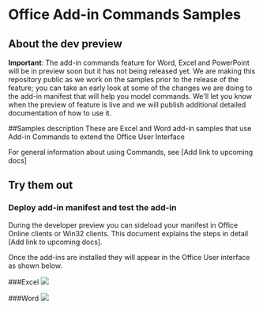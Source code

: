 
# Office Add-in Commands Samples 

## About the dev preview
**Important**: The add-in commands feature for Word, Excel and PowerPoint will be in preview soon but it has not being released yet. We are making this repository public as we work on the samples prior to the release of the feature; you can take an early look at some of the changes we are doing to the add-in manifest that will help you model commands. We'll let you know when the preview of feature is live and we will publish additional detailed documentation of how to use it.

##Samples description
These are Excel and Word add-in samples that use Add-in Commands to extend the Office User Interface

For general information about using Commands, see [Add link to upcoming docs]

## Try them out

### Deploy add-in manifest and test the add-in
During the developer preview you can sideload your manifest in Office Online clients or Win32 clients. This document explains the steps in detail [Add link to upcoming docs].

Once the add-ins are installed they will appear in the Office User interface as shown below. 

###Excel
![](http://i.imgur.com/OsRIk5E.png)

###Word
![](http://i.imgur.com/wrA6R3T.png)

        
    
